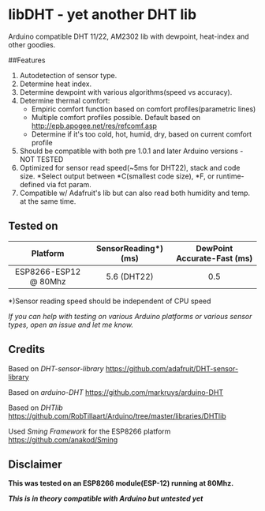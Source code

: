 # libDHT - yet another DHT lib
Arduino compatible DHT 11/22, AM2302 lib with dewpoint, heat-index and other goodies. 

##Features

1. Autodetection of sensor type.
2. Determine heat index.
3. Determine dewpoint with various algorithms(speed vs accuracy).
4. Determine thermal comfort:
	* Empiric comfort function based on comfort profiles(parametric lines)
	* Multiple comfort profiles possible. Default based on http://epb.apogee.net/res/refcomf.asp
	* Determine if it's too cold, hot, humid, dry, based on current comfort profile
5. Should be compatible with both pre 1.0.1 and later Arduino versions - NOT TESTED
6. Optimized for sensor read speed(~5ms for DHT22), stack and code size.
	*Select output between *C(smallest code size), *F, or runtime-defined via fct param.
7. Compatible w/ Adafruit's lib but can also read both humidity and temp. at the same time.

## Tested on

| Platform | 				SensorReading*) (ms) | 	DewPoint Accurate-Fast (ms) |
|:--------:|:--------------------------------:|:------------------------------:|
| ESP8266-ESP12 @ 80Mhz |	5.6 (DHT22) |					0.5  |

*)Sensor reading speed should be independent of CPU speed

*If you can help with testing on various Arduino platforms or various sensor types, open an issue and let me know.*

## Credits

Based on *DHT-sensor-library* https://github.com/adafruit/DHT-sensor-library

Based on *arduino-DHT* https://github.com/markruys/arduino-DHT

Based on *DHTlib* https://github.com/RobTillaart/Arduino/tree/master/libraries/DHTlib

Used *Sming Framework* for the ESP8266 platform https://github.com/anakod/Sming

## Disclaimer

**This was tested on an ESP8266 module(ESP-12) running at 80Mhz.**

**_This is in theory compatible with Arduino but untested yet_**

